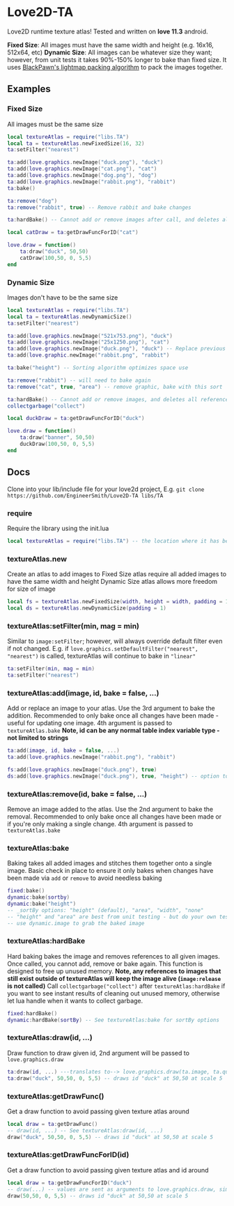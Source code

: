 # Love2D-TA
Love2D runtime texture atlas! Tested and written on __love 11.3__ android.

**Fixed Size**: All images must have the same width and height (e.g. 16x16, 512x64, etc)
**Dynamic Size**: All images can be whatever size they want; however, from unit tests it takes 90%-150% longer to bake than fixed size. It uses [BlackPawn's lightmap packing algorithm](https://blackpawn.com/texts/lightmaps/default.html) to pack the images together.
## Examples
### Fixed Size
All images must be the same size
```lua
local textureAtlas = require("libs.TA")
local ta = textureAtlas.newFixedSize(16, 32)
ta:setFilter("nearest")

ta:add(love.graphics.newImage("duck.png"), "duck")
ta:add(love.graphics.newImage("cat.png"), "cat")
ta:add(love.graphics.newImage("dog.png"), "dog")
ta:add(love.graphics.newImage("rabbit.png"), "rabbit")
ta:bake()

ta:remove("dog")
ta:remove("rabbit", true) -- Remove rabbit and bake changes

ta:hardBake() -- Cannot add or remove images after call, and deletes all references to given images so they can be cleaned from memory

local catDraw = ta:getDrawFuncForID("cat")

love.draw = function()
    ta:draw("duck", 50,50)
    catDraw(100,50, 0, 5,5)
end
```
### Dynamic Size
Images don't have to be the same size
```lua
local textureAtlas = require("libs.TA")
local ta = textureAtlas.newDynamicSize()
ta:setFilter("nearest")

ta:add(love.graphics.newImage("521x753.png"), "duck")
ta:add(love.graphics.newImage("25x1250.png"), "cat")
ta:add(love.graphics.newImage("duck.png"), "duck") -- Replace previous image at id without having to call ta:remove
ta:add(love.graphic.newImage("rabbit.png", "rabbit")

ta:bake("height") -- Sorting algorithm optimizes space use

ta:remove("rabbit") -- will need to bake again
ta:remove("cat", true, "area") -- remove graphic, bake with this sort

ta:hardBake() -- Cannot add or remove images, and deletes all references to given images so they can be cleaned from memory
collectgarbage("collect")

local duckDraw = ta:getDrawFuncForID("duck")

love.draw = function()
    ta:draw("banner", 50,50)
    duckDraw(100,50, 0, 5,5)
end
```
## Docs
Clone into your lib/include file for your love2d project,
E.g. `git clone https://github.com/EngineerSmith/Love2D-TA libs/TA`
### require
Require the library using the init.lua
```lua
local textureAtlas = require("libs.TA") -- the location where it has been cloned to
```
### textureAtlas.new
Create an atlas to add images to
  Fixed Size atlas require all added images to have the same width and height
  Dynamic Size atlas allows more freedom for size of image
```lua
local fs = textureAtlas.newFixedSize(width, height = width, padding = 1)
local ds = textureAtlas.newDynamicSize(padding = 1)
```
### textureAtlas:setFilter(min, mag = min)
Similar to `image:setFilter`; however, will always override default filter even if not changed. E.g. if `love.graphics.setDefaultFilter("nearest", "nearest")` is called, textureAtlas will continue to bake in `"linear"`
```lua
ta:setFilter(min, mag = min)
ta:setFilter("nearest")
```
### textureAtlas:add(image, id, bake = false, ...)
Add or replace an image to your atlas. Use the 3rd argument to bake the addition. Recommended to only bake once all changes have been made - useful for updating one image. 4th argument is passed to `textureAtlas.bake`
**Note, id can be any normal table index variable type - not limited to strings**
```lua
ta:add(image, id, bake = false, ...)
ta:add(love.graphics.newImage("rabbit.png"), "rabbit")

fs:add(love.graphics.newImage("duck.png"), true)
ds:add(love.graphics.newImage("duck.png"), true, "height") -- option to add in sorting algorithm
```
### textureAtlas:remove(id, bake = false, ...)
Remove an image added to the atlas. Use the 2nd argument to bake the removal. Recommended to only bake once all changes have been made or if you're only making a single change. 4th argument is passed to `textureAtlas.bake`
### textureAtlas:bake
Baking takes all added images and stitches them together onto a single image. Basic check in place to ensure it only bakes when changes have been made via `add` or `remove` to avoid needless baking
```lua
fixed:bake()
dynamic:bake(sortby)
dynamic:bake("height") 
-- _sortBy options: "height" (default), "area", "width", "none"
-- "height" and "area" are best from unit testing - but do your own tests to see what works best for your images
-- use dynamic.image to grab the baked image
```
### textureAtlas:hardBake
Hard baking bakes the image and removes references to all given images. Once called, you cannot add, remove or bake again. This function is designed to free up unused memory.
**Note, any references to images that still exist outside of textureAtlas will keep the image alive (`image:release` is not called)**
Call `collectgarbage("collect")` after `textureAtlas:hardBake` if you want to see instant results of cleaning out unused memory, otherwise let lua handle when it wants to collect garbage.
```lua
fixed:hardBake()
dynamic:hardBake(sortBy) -- See textureAtlas:bake for sortBy options
```
### textureAtlas:draw(id, ...)
Draw function to draw given id, 2nd argument will be passed to `love.graphics.draw`
```lua
ta:draw(id, ...) ---translates to--> love.graphics.draw(ta.image, ta.quads[id], ...)
ta:draw("duck", 50,50, 0, 5,5) -- draws id "duck" at 50,50 at scale 5
```
### textureAtlas:getDrawFunc()
Get a draw function to avoid passing given texture atlas around
```lua
local draw = ta:getDrawFunc()
-- draw(id, ...) -- See textureAtlas:draw(id, ...)
draw("duck", 50,50, 0, 5,5) -- draws id "duck" at 50,50 at scale 5
```
### textureAtlas:getDrawFuncForID(id)
Get a draw function to avoid passing given texture atlas and id around
```lua
local draw = ta:getDrawFuncForID("duck")
-- draw(...) -- values are sent as arguments to love.graphics.draw, similar to textureAtlas:draw(id, ...)
draw(50,50, 0, 5,5) -- draws id "duck" at 50,50 at scale 5
```